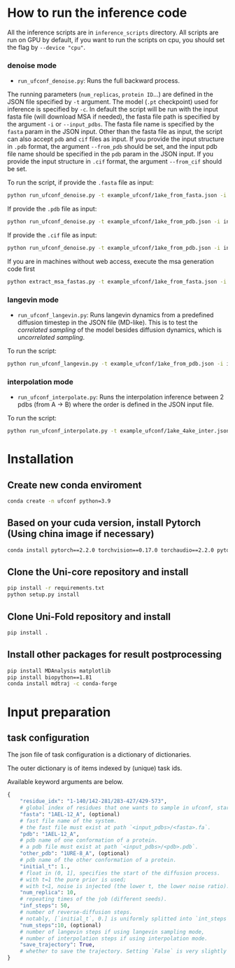 # How to run the inference code
All the inference scripts are in `inference_scripts` directory. All scripts are run on GPU by default, if you want to run the scripts on cpu, you should set the flag by `--device "cpu"`.
### denoise mode
* `run_ufconf_denoise.py`: Runs the full backward process.

The running parameters (`num_replicas`, `protein ID`...) are defined in the JSON file specified by `-t` argument.  The model (`.pt` checkpoint) used for inference is specified by `-c`. 
In default the script will be run with the input fasta file (will download MSA if needed), the fasta file path is specified by the argument `-i` or `--input_pdbs`. The fasta file name is specified by the `fasta` param in the JSON input. Other than the fasta file as input, the script can also accept `pdb` and `cif` files as input. If you provide the input structure in `.pdb` format, the argument `--from_pdb` should be set, and the input pdb file name should be specified in the `pdb` param in the JSON input. If you provide the input structure in `.cif` format, the argument `--from_cif` should be set.

To run the script,
if provide the `.fasta` file as input:
```bash
python run_ufconf_denoise.py -t example_ufconf/1ake_from_fasta.json -i input_fastas/ -c checkpoint.pt -o ./ufconf_out
```
If provide the `.pdb` file as input:
```bash
python run_ufconf_denoise.py -t example_ufconf/1ake_from_pdb.json -i input_pdbs/ -c checkpoint.pt -o ./ufconf_out --from_pdb
```
If provide the `.cif` file as input:
```bash
python run_ufconf_denoise.py -t example_ufconf/1ake_from_pdb.json -i input_pdbs/ -c checkpoint.pt -o ./ufconf_out --from_cif
```

If you are in machines without web access, execute the msa generation code first
```bash
python extract_msa_fastas.py -t example_ufconf/1ake_from_fasta.json -i input_fastas/ -o ./ufconf_out
```

### langevin mode
* `run_ufconf_langevin.py`:  Runs langevin dynamics from a predefined diffusion timestep in the JSON file (MD-like). This is to test the *correlated sampling* of the model besides diffusion dynamics, which is *uncorrelated sampling*.  

To run the script:
```bash
python run_ufconf_langevin.py -t example_ufconf/1ake_from_pdb.json -i input_pdbs/ -c checkpoint.pt -o ./ufconf_out
```

### interpolation mode
* `run_ufconf_interpolate.py`: Runs the interpolation inference between 2 pdbs (from A -> B) where the order is defined in the JSON input file.

To run the script:
```bash
python run_ufconf_interpolate.py -t example_ufconf/1ake_4ake_inter.json -i input_pdbs/ -c checkpoint.pt -o ./ufconf_out
```

# Installation

## Create new conda enviroment
```bash
conda create -n ufconf python=3.9
```

## Based on your cuda version, install Pytorch (Using china image if necessary)
```bash
conda install pytorch==2.2.0 torchvision==0.17.0 torchaudio==2.2.0 pytorch-cuda=11.8 -c pytorch -c nvidia
```

## Clone the Uni-core repository and install
```bash
pip install -r requirements.txt
python setup.py install
```

## Clone Uni-Fold repository and install
```bash
pip install .
```

## Install other packages for result postprocessing
```bash
pip install MDAnalysis matplotlib
pip install biopython==1.81
conda install mdtraj -c conda-forge
```

# Input preparation
## task configuration
The json file of task configuration is a dictionary of dictionaries.

The outer dictionary is of items indexed by (unique) task ids.

Available keyword arguments are below.

```python
{
    "residue_idx": "1-140/142-281/283-427/429-573",
    # global index of residues that one wants to sample in ufconf, start from 0, using "/" to separate regions, index is across all chains
    "fasta": "1AEL-12_A", (optional)
    # fast file name of the system.
    # the fast file must exist at path `<input_pdbs>/<fasta>.fa`.
    "pdb": "1AEL-12_A",
    # pdb name of one conformation of a protein.
    # a pdb file must exist at path `<input_pdbs>/<pdb>.pdb`.
    "other_pdb": "1URE-8_A", (optional)
    # pdb name of the other conformation of a protein.
    "initial_t": 1.,
    # float in (0, 1], specifies the start of the diffusion process. 
    # with t=1 the pure prior is used; 
    # with t<1, noise is injected (the lower t, the lower noise ratio).
    "num_replica": 10,
    # repeating times of the job (different seeds).
    "inf_steps": 50,
    # number of reverse-diffusion steps.
    # notably, [`initial_t`, 0.] is uniformly splitted into `int_steps`+1 grids.
    "num_steps":10, (optional)
    # number of langevin steps if using langevin sampling mode,
    # number of interpolation steps if using interpolation mode.
    "save_trajectory": True,
    # whether to save the trajectory. Setting `False` is very slightly faster.
}
```

